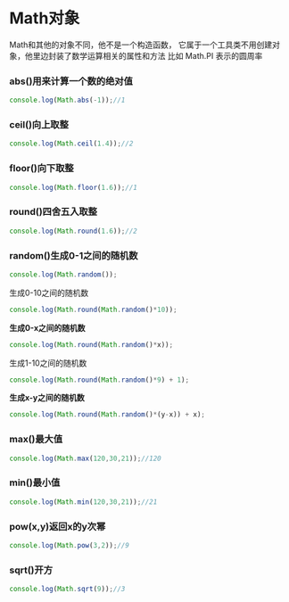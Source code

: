 # Math对象
Math和其他的对象不同，他不是一个构造函数，
它属于一个工具类不用创建对象，他里边封装了数学运算相关的属性和方法
比如 Math.PI 表示的圆周率
### abs()用来计算一个数的绝对值
```js
console.log(Math.abs(-1));//1
```
### ceil()向上取整
```js
console.log(Math.ceil(1.4));//2
```
### floor()向下取整
```js
console.log(Math.floor(1.6));//1
```
### round()四舍五入取整
```js
console.log(Math.round(1.6));//2
```
### random()生成0-1之间的随机数
```js
console.log(Math.random());
```
生成0-10之间的随机数
```js
console.log(Math.round(Math.random()*10));
```
**生成0-x之间的随机数**
```js
console.log(Math.round(Math.random()*x));
```
生成1-10之间的随机数
```js
console.log(Math.round(Math.random()*9) + 1);
```
**生成x-y之间的随机数**
```js
console.log(Math.round(Math.random()*(y-x)) + x);
```
### max()最大值
```js
console.log(Math.max(120,30,21));//120
```
### min()最小值
```js
console.log(Math.min(120,30,21));//21
```
### pow(x,y)返回x的y次幂
```js
console.log(Math.pow(3,2));//9
```
### sqrt()开方
```js
console.log(Math.sqrt(9));//3
```